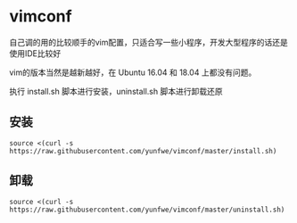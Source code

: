 # vimconf
自己调的用的比较顺手的vim配置，只适合写一些小程序，开发大型程序的话还是使用IDE比较好

vim的版本当然是越新越好，在 Ubuntu 16.04 和 18.04 上都没有问题。

执行 install.sh 脚本进行安装，uninstall.sh 脚本进行卸载还原

## 安装

`source <(curl -s https://raw.githubusercontent.com/yunfwe/vimconf/master/install.sh)`

## 卸载

`source <(curl -s https://raw.githubusercontent.com/yunfwe/vimconf/master/uninstall.sh)`
